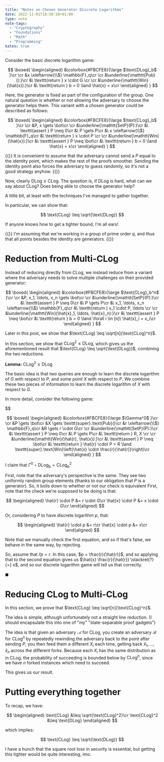 ```yaml
---
title: "Notes on Chosen Generator Discrete Logarithms"
date: 2022-11-01T18:58:58+01:00
type: note
note-tags:
  - "Cryptography"
  - "Foundations"
  - "Math"
  - "Programming"
katex: true
---
```


Consider the basic discrete logarithm game:

$$
\boxed{
\begin{aligned}
&\colorbox{#FBCFE8}{\large
  $\text{DLog}_b$
}\cr
\cr
&x \xleftarrow{\\$} \mathbb{F}_q\cr
\cr
&\underline{\mathtt{Pub}():}\cr
&\ \texttt{return } x \cdot G \cr
\cr
&\underline{\mathtt{Win}(\hat{x}):}\cr
&\ \texttt{return } b = 0 \land \hat{x} = x\cr
\end{aligned}
}
$$

Here, the generator is fixed as part of the configuration of the group.
One natural question is whether or not allowing the adversary
to choose the generator helps them.
This variant with a chosen generator could be described as follows:

$$
\boxed{
\begin{aligned}
&\colorbox{#FBCFE8}{\large
  $\text{CLog}_b$
}\cr
\cr
&P, x \gets \bot\cr
\cr
&\underline{\mathtt{SetP}(P):}\cr
&\ \texttt{assert } P \neq 0\cr
&\ P \gets P\cr
&\ x \xleftarrow{\\$} \mathbb{F}_q\cr
&\ \texttt{return } x \cdot P \cr
\cr
&\underline{\mathtt{Win}(\hat{x}):}\cr
&\ \texttt{assert } P \neq \bot\cr
&\ \texttt{return } b = 0 \land \hat{x} = x\cr
\end{aligned}
}
$$

{{<note>}}
It is convenient to assume that the adversary cannot send a $P$
equal to the identity point, which makes the rest of the proofs smoother.
Sending the identity point also forces the adversary to guess randomly,
so it's not a good strategy anyhow.
{{</note>}}

Now, clearly $\text{DLog} \leq \text{CLog}$.
The question is, if $\text{DLog}$ is hard, what can we say about $\text{CLog}$?
Does being able to choose the generator help?

A little bit, at least with the techniques I've managed to gather together.

In particular, we can show that:

$$
\text{CLog} \leq \sqrt{\text{DLog}}
$$

If anyone knows how to get a tighter bound, I'm all ears!

{{<note>}}
I'm assuming that we're working in a group of prime order $q$,
and thus that all points besides the identity are generators.
{{</note>}}

# Reduction from Multi-CLog

Instead of reducing directly from $\text{CLog}$, we instead reduce
from a variant where the adversary needs to solve multiple challenges
on their provided generator:

$$
\boxed{
\begin{aligned}
&\colorbox{#FBCFE8}{\large
  $\text{CLog}_b^n$
}\cr
\cr
&P, x_1, \ldots, x_n \gets \bot\cr
\cr
&\underline{\mathtt{SetP}(P):}\cr
&\ \texttt{assert } P \neq 0\cr
&\ P \gets P\cr
&\ x_1, \ldots, x_n \xleftarrow{\\$} \mathbb{F}_q\cr
&\ \texttt{return } x_1 \cdot P, \ldots \cr
\cr
&\underline{\mathtt{Win}(\hat{x}_1, \ldots, \hat{x}_n):}\cr
&\ \texttt{assert } P \neq \bot\cr
&\ \texttt{return } b = 0 \land \forall i \in [n]\ \hat{x}_i = x_i\cr
\end{aligned}
}
$$

Later in this post, we show that $\text{CLog} \leq \sqrt[n]{\text{CLog}^n}$.

In this section, we show that $\text{CLog}^2 \leq \text{DLog}$,
which gives us the aforementioned result that $\text{CLog} \leq \sqrt{\text{DLog}}$, combining the two reductions.

**Lemma:** $\text{CLog}^2 \leq \text{DLog}$

The basic idea is that two queries are enough to learn
the discrete logarithm of $G$ with respect to $P$, and some point
$X$ with respect to $P$.
We combine these two pieces of information to learn the discrete
logarithm of $X$ with respect to $G$.

In more detail, consider the following game:

$$

$$
\boxed{
\begin{aligned}
&\colorbox{#FBCFE8}{\large
  $\Gamma^0$
}\cr
\cr
&P \gets \bot\cr
&X \gets \texttt{super}.\text{Pub}()\cr
&r \xleftarrow{\\$} \mathbb{F}_q\cr
&R \gets r \cdot G\cr
\cr
&\underline{\mathtt{SetP}(P):}\cr
&\ \texttt{assert } P \neq 0\cr
&\ P \gets P\cr
&\ \texttt{return } R, X \cr
\cr
&\underline{\mathtt{Win}(\hat{r}, \hat{x}):}\cr
&\ \texttt{assert } P \neq \bot\cr
&\ \texttt{return } \hat{r} \cdot P = R \land \texttt{super}.\text{Win}\left(\hat{x} \cdot \frac{r}{\hat{r}}\right)\cr
\end{aligned}
}
$$

I claim that $\Gamma^0 \circ \text{DLog}_b = \text{CLog}^2_b$

First, note that the adversary's perspective is the same.
They see two uniformly random group elements (thanks to our obligation
that $P$ is a generator).
So, it boils down to whether or not our check is equivalent
First, note that the check we're supposed to be doing is that:

$$
\begin{aligned}
\hat{r} \cdot P &= r \cdot G\cr
\hat{x} \cdot P &= x \cdot G\cr
\end{aligned}
$$

Or, considering $P$ to have discrete logarithm $p$, that:

$$
\begin{aligned}
\hat{r} \cdot p &= r\cr
\hat{x} \cdot p &= x\cr
\end{aligned}
$$

Note that we manually check the first equation, and so if that's
false, we behave in the same way, by rejecting.

So, assume that $\hat{r} p = r$.
In this case, $p = \frac{r}{\hat{r}}$,
and so applying that to the second equation gives us
$\hat{x} \frac{r}{\hat{r}} \stackrel{?}{=} x$,
and so our discrete logarithm game will tell us that correctly.

$\blacksquare$

# Reducing CLog to Multi-CLog

In this section, we prove that $\text{CLog} \leq \sqrt[n]{\text{CLog}^n}$.

The idea is simple, although unfortunately not a straight line reduction.
(I should encapsulate this into one of "my" "state-separable proof gadgets")

The idea is that given an adversary $\mathcal{A}$ for $\text{CLog}$,
you create an adversary $\mathcal{B}$ for $\text{CLog}^n$ by repeatedly rewinding
the adversary back to the point after sending $P$, you then feed them
a different $X_i$ each time, getting back $\hat{x}_1, \ldots, \hat{x}_n$
across the different forks.
Because each $X_i$ has the same distribution as in $\text{CLog}$,
the probability of succeeding is bounded below by $\text{CLog}^n$,
since we have $n$ forked instances which need to succeed.

This gives us our result.

# Putting everything together

To recap, we have:

$$
\begin{aligned}
\text{CLog} &\leq \sqrt{\text{CLog}^2}\cr
\text{CLog}^2 &\leq \text{DLog}
\end{aligned}
$$

which implies:

$$
\text{CLog} \leq \sqrt{\text{DLog}}
$$

I have a hunch that the square root loss in security is essential,
but getting this tighter would be quite interesting, imo.